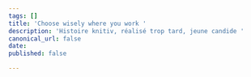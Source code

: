 ```yaml
---
tags: []
title: 'Choose wisely where you work '
description: 'Histoire knitiv, réalisé trop tard, jeune candide '
canonical_url: false
date: 
published: false

---
```

